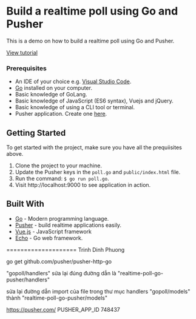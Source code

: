 # Build a realtime poll using Go and Pusher
This is a demo on how to build a realtime poll using Go and Pusher.

[View tutorial](https://pusher.com/tutorials/voting-app-go-vuejs)

### Prerequisites
- An IDE of your choice e.g. [Visual Studio Code](https://code.visualstudio.com/).
- [Go](https://golang.org/doc/install) installed on your computer.
- Basic knowledge of GoLang.
- Basic knowledge of JavaScript (ES6 syntax), Vuejs and jQuery.
- Basic knowledge of using a CLI tool or terminal.
- Pusher application. Create one [here](http://pusher.com).

## Getting Started
To get started with the project, make sure you have all the prequiisites above.

1. Clone the project to your machine.
2. Update the Pusher keys in the `poll.go` and `public/index.html` file.
3. Run the command: `$ go run poll.go`.
4. Visit http://localhost:9000 to see application in action.


## Built With
* [Go](https://golang.org/doc/install) - Modern programming language.
* [Pusher](https://pusher.com) - build realtime applications easily.
* [Vue.js](http://vuejs.org) - JavaScript framework
* [Echo](https://echo.labstack.com/) - Go web framework.

====================
Trinh Dinh Phuong

go get github.com/pusher/pusher-http-go


"gopoll/handlers"
sửa lại đúng đường dẫn là
"realtime-poll-go-pusher/handlers"

sửa lại đường dẫn import của file  trong thư mục handlers 
"gopoll/models" 
thành 
"realtime-poll-go-pusher/models"

https://pusher.com/
PUSHER_APP_ID
748437
